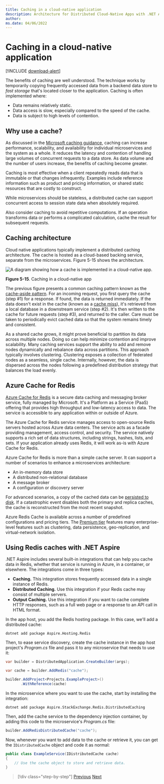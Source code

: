 ```yaml
---
title: Caching in a cloud-native application
description: Architecture for Distributed Cloud-Native Apps with .NET Aspire & Containers | Caching in a cloud-native application
author:
ms.date: 04/06/2022
---
```


# Caching in a cloud-native application

[!INCLUDE [download-alert](../includes/download-alert.md)]

The benefits of caching are well understood. The technique works by temporarily copying frequently accessed data from a backend data store to *fast storage* that's located closer to the application. Caching is often implemented where:

- Data remains relatively static.
- Data access is slow, especially compared to the speed of the cache.
- Data is subject to high levels of contention.

## Why use a cache?

As discussed in the [Microsoft caching guidance](/azure/architecture/best-practices/caching), caching can increase performance, scalability, and availability for individual microservices and the system as a whole. It reduces the latency and contention of handling large volumes of concurrent requests to a data store. As data volume and the number of users increase, the benefits of caching become greater.

Caching is most effective when a client repeatedly reads data that is immutable or that changes infrequently. Examples include reference information such as product and pricing information, or shared static resources that are costly to construct.

While microservices should be stateless, a distributed cache can support concurrent access to session state data when absolutely required.

Also consider caching to avoid repetitive computations. If an operation transforms data or performs a complicated calculation, cache the result for subsequent requests.

## Caching architecture

Cloud native applications typically implement a distributed caching architecture. The cache is hosted as a cloud-based backing service, separate from the microservices. Figure 5-15 shows the architecture.

![A diagram showing how a cache is implemented in a cloud-native app.](media/distributed-data.png)

**Figure 5-15**. Caching in a cloud-native app

The previous figure presents a common caching pattern known as the [cache-aside pattern](/azure/architecture/patterns/cache-aside). For an incoming request, you first query the cache (step \#1) for a response. If found, the data is returned immediately. If the data doesn't exist in the cache (known as a [cache miss](https://www.techopedia.com/definition/6308/cache-miss)), it's retrieved from a local database in a downstream service (step \#2). It's then written to the cache for future requests (step \#3), and returned to the caller. Care must be taken to periodically evict cached data so that the system remains timely and consistent.

As a shared cache grows, it might prove beneficial to partition its data across multiple nodes. Doing so can help minimize contention and improve scalability. Many caching services support the ability to add and remove nodes dynamically and rebalance data across partitions. This approach typically involves clustering. Clustering exposes a collection of federated nodes as a seamless, single cache. Internally, however, the data is dispersed across the nodes following a predefined distribution strategy that balances the load evenly.

## Azure Cache for Redis

[Azure Cache for Redis](https://azure.microsoft.com/services/cache/) is a secure data caching and messaging broker service, fully managed by Microsoft. It's a Platform as a Service (PaaS) offering that provides high throughput and low-latency access to data. The service is accessible to any application within or outside of Azure.

The Azure Cache for Redis service manages access to open-source Redis servers hosted across Azure data centers. The service acts as a facade providing management, access control, and security. The service natively supports a rich set of data structures, including strings, hashes, lists, and sets. If your application already uses Redis, it will work as-is with Azure Cache for Redis.

Azure Cache for Redis is more than a simple cache server. It can support a number of scenarios to enhance a microservices architecture:

- An in-memory data store
- A distributed non-relational database
- A message broker
- A configuration or discovery server
  
For advanced scenarios, a copy of the cached data can be [persisted to disk](/azure/azure-cache-for-redis/cache-how-to-premium-persistence). If a catastrophic event disables both the primary and replica caches, the cache is reconstructed from the most recent snapshot.

Azure Redis Cache is available across a number of predefined configurations and pricing tiers. The [Premium tier](/azure/azure-cache-for-redis/cache-overview#service-tiers) features many enterprise-level features such as clustering, data persistence, geo-replication, and virtual-network isolation.

## Using Redis caches with .NET Aspire

.NET Aspire includes several built-in integrations that can help you cache data in Redis, whether that service is running in Azure, in a container, or elsewhere. The integrations come in three types:

- **Caching.** This integration stores frequently accessed data in a single instance of Redis.
- **Distributed Caching.** Use this integration if your Redis cache may consist of multiple servers.
- **Output Caching.** Use this integration if you want to cache complete HTTP responses, such as a full web page or a response to an API call in HTML format.

In the app host, you add the Redis hosting package. In this case, we'll add a distributed cache:

```dotnetcli
dotnet add package Aspire.Hosting.Redis
```

Then, to ease service discovery, create the cache instance in the app host project's _Program.cs_ file and pass it to any microservice that needs to use it:

```csharp
var builder = DistributedApplication.CreateBuilder(args);

var cache = builder.AddRedis("cache");

builder.AddProject<Projects.ExampleProject>()
       .WithReference(cache)
```

In the microservice where you want to use the cache, start by installing the integration:

```dotnetcli
dotnet add package Aspire.StackExchange.Redis.DistributedCaching
```

Then, add the cache service to the dependency injection container, by adding this code to the microservice's _Program.cs_ file:

```csharp
builder.AddRedisDistributedCache("cache");
```

Now, whenever you want to add data to the cache or retrieve it, you can get the `IDistributedCache` object and code it as normal:

```csharp
public class ExampleService(IDistributedCache cache)
{
    // Use the cache object to store and retrieve data.
}
```

>[!div class="step-by-step"]
>[Previous](relational-vs-nosql-data.md)
>[Next](data-driven-crud-microservice.md)

